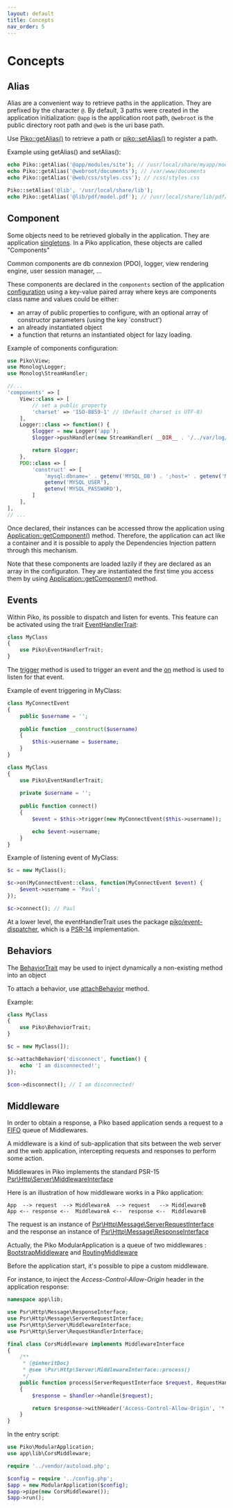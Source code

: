 ```yaml
---
layout: default
title: Concepts
nav_order: 5
---
```


# Concepts

<a name="alias"></a>

## Alias

Alias are a convenient way to retrieve paths in the application. They are prefixed by the character `@`. By default, 
3 paths were created in the application initialization:
`@app` is the application root path, 
`@webroot` is the public directory root path and
`@web` is the uri base path.

Use [Piko::getAlias()](../api/Piko.md#method_getAlias) to retrieve a path or 
[piko::setAlias()](../api/Piko.md#method_setAlias) to register a path.

Example using getAlias() and setAlias(): 

```php
echo Piko::getAlias('@app/modules/site'); // /usr/local/share/myapp/modules/site
echo Piko::getAlias('@webroot/documents'); // /var/www/documents
echo Piko::getAlias('@web/css/styles.css'); // /css/styles.css

Piko::setAlias('@lib', '/usr/local/share/lib');
echo Piko::getAlias('@lib/pdf/model.pdf'); // /usr/local/share/lib/pdf/model.pdf

```

<a name="component"></a>

## Component

Some objects need to be retrieved globally in the application. They are application 
[singletons](https://en.wikipedia.org/wiki/Singleton_pattern).
In a Piko application, these objects are called "Components"

Common components are db connexion (PDO), logger, view rendering engine, user session manager, ...

These components are declared in the `components` section of the application [configuration](application.md#configuration) 
using a key-value paired array where keys are components class name and values could be either:

- an array of public properties to configure, with an optional array of constructor parameters (using the key `construct')
- an already instantiated object
- a function that returns an instantiated object for lazy loading.

Example of components configuration:

```php
use Piko\View;
use Monolog\Logger;
use Monolog\StreamHandler;

//...
'components' => [
    View::class => [
        // set a public property
        'charset' => 'ISO-8859-1' // (Default charset is UTF-8)
    ],
    Logger::class => function() {
        $logger = new Logger('app');
        $logger->pushHandler(new StreamHandler( __DIR__ . '/../var/log/app.log', Logger::DEBUG));

        return $logger;
    },
    PDO::class => [
        'construct' => [
            'mysql:dbname=' . getenv('MYSQL_DB') . ';host=' . getenv('MYSQL_HOST'),
            getenv('MYSQL_USER'),
            getenv('MYSQL_PASSWORD'),
        ]
    ],
],
// ...
```

Once declared, their instances can be accessed throw the application using 
[Application::getComponent()](../api/Application.md#method_getComponent) method.
Therefore, the application can act like a container and it is possible to apply 
the Dependencies Injection pattern through this mechanism.

Note that these components are loaded lazily if they are declared as an array in the configuraton. 
They are instantiated the first time you access them by using 
[Application::getComponent()](../api/Application.md#method_getComponent) method.

<a name="events"></a>

## Events

Within Piko, its possible to dispatch and listen for events.
This feature can be activated using the trait [EventHandlerTrait](../api/EventHandlerTrait.md):

```php
class MyClass
{
    use Piko\EventHandlerTrait;
}
```

The [trigger](../api/EventHandlerTrait#method_trigger) method is used to trigger an event and 
the [on](../api/EventHandlerTrait#method_on) method is used to listen for that event. 


Example of event triggering in MyClass: 

```php
class MyConnectEvent
{
    public $username = '';
    
    public function __construct($username)
    {
        $this->username = $username;
    }
}

class MyClass
{
    use Piko\EventHandlerTrait;
    
    private $username = '';
    
    public function connect()
    {
        $event = $this->trigger(new MyConnectEvent($this->username));

        echo $event->username;
    }
}
```

Example of listening event of MyClass:

```php
$c = new MyClass();

$c->on(MyConnectEvent::class, function(MyConnectEvent $event) {
    $event->username = 'Paul';
});

$c->connect(); // Paul

```

At a lower level, the eventHandlerTrait uses the package
[piko/event-dispatcher](https://packagist.org/packages/piko/event-dispatcher), which is a
[PSR-14](https://www.php-fig.org/psr/psr-14/) implementation.

<a name="behaviors"></a>

## Behaviors

The [BehaviorTrait](../api/BehaviorTrait.md) may be used to inject dynamically a non-existing method into an object 

To attach a behavior, use [attachBehavior](../api/BehaviorTrait#attachBehavior) method.

Example:

```php
class MyClass
{
    use Piko\BehaviorTrait;
}

$c = new MyClass(]);

$c->attachBehavior('disconnect', function() {
    echo 'I am disconnected!';
});

$con->disconnect(); // I am disconnected!
```

<a name="middleware"></a>

## Middleware

In order to obtain a response, a Piko based application sends a request to 
a [FIFO](https://en.wikipedia.org/wiki/FIFO_(computing_and_electronics)) queue of Middlewares.

A middleware is a kind of sub-application that sits between the web server and the 
web application, intercepting requests and responses to perform some action.

Middlewares in Piko implements the standard PSR-15 
[Psr\Http\Server\MiddlewareInterface](https://www.php-fig.org/psr/psr-15/#22-psrhttpservermiddlewareinterface)

Here is an illustration of how middleware works in a Piko application:

```
App  --> request  --> MiddlewareA  --> request   --> MiddlewareB
App <-- response <--  MiddlewareA <--  response <--  MiddlewareB

```

The request is an instance of 
[Psr\Http\Message\ServerRequestInterface](https://www.php-fig.org/psr/psr-7/#321-psrhttpmessageserverrequestinterface)
and the response an instance of
[Psr\Http\Message\ResponseInterface](https://www.php-fig.org/psr/psr-7/#33-psrhttpmessageresponseinterface)

Actually, the Piko ModularApplication is a queue of two middlewares : 
[BootstrapMiddleware](https://github.com/piko-framework/piko/blob/main/src/ModularApplication/BootstrapMiddleware.php)
and
[RoutingMiddleware](https://github.com/piko-framework/piko/blob/main/src/ModularApplication/RoutingMiddleware.php)

Before the application start, it's possible to pipe a custom middleware.

For instance, to inject the *Access-Control-Allow-Origin* header in the application response:

```php
namespace app\lib;

use Psr\Http\Message\ResponseInterface;
use Psr\Http\Message\ServerRequestInterface;
use Psr\Http\Server\MiddlewareInterface;
use Psr\Http\Server\RequestHandlerInterface;

final class CorsMiddleware implements MiddlewareInterface
{
    /**
     * {@inheritDoc}
     * @see \Psr\Http\Server\MiddlewareInterface::process()
     */
    public function process(ServerRequestInterface $request, RequestHandlerInterface $handler): ResponseInterface
    {
        $response = $handler->handle($request);

        return $response->withHeader('Access-Control-Allow-Origin', '*');
    }
}
```

In the entry script:

```php
use Piko\ModularApplication;
use app\lib\CorsMiddleware;

require '../vendor/autoload.php';

$config = require '../config.php';
$app = new ModularApplication($config);
$app->pipe(new CorsMiddleware());
$app->run();

```





